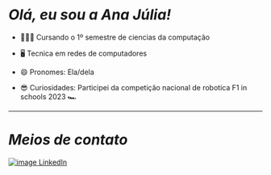 # _Olá, eu sou a Ana Júlia!_
  - 👩🏻‍💻 Cursando o 1º semestre de ciencias da computação

  - 🖥 Tecnica em redes de computadores
  
  - 😄 Pronomes: Ela/dela

  - 😎 Curiosidades: Participei da competição nacional de robotica F1 in schools 2023 🏎
________________________________________________________________________________________________________________

# _Meios de contato_

[![image](https://github.com/user-attachments/assets/f60d3a42-5fde-4fa9-b366-577ab44531bd)
LinkedIn](https://www.linkedin.com/in/ana-j%C3%BAlia-pereira-silva-92a59a364)


